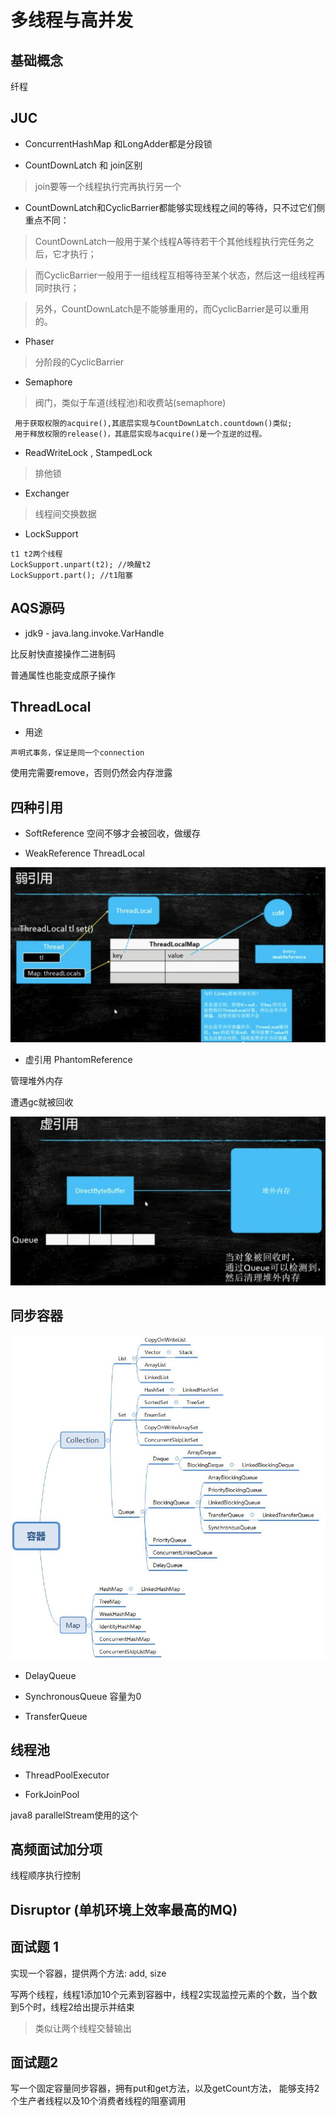 # 多线程与高并发


## 基础概念

纤程

## JUC

* ConcurrentHashMap 和LongAdder都是分段锁

* CountDownLatch 和 join区别

>join要等一个线程执行完再执行另一个

* CountDownLatch和CyclicBarrier都能够实现线程之间的等待，只不过它们侧重点不同：

> CountDownLatch一般用于某个线程A等待若干个其他线程执行完任务之后，它才执行；

> 而CyclicBarrier一般用于一组线程互相等待至某个状态，然后这一组线程再同时执行；

> 另外，CountDownLatch是不能够重用的，而CyclicBarrier是可以重用的。

* Phaser

> 分阶段的CyclicBarrier

* Semaphore

> 阀门，类似于车道(线程池)和收费站(semaphore)

```$xslt
 用于获取权限的acquire(),其底层实现与CountDownLatch.countdown()类似;
 用于释放权限的release()，其底层实现与acquire()是一个互逆的过程。
```


* ReadWriteLock , StampedLock

> 排他锁

* Exchanger

> 线程间交换数据

* LockSupport

```$xslt
t1 t2两个线程
LockSupport.unpart(t2); //唤醒t2
LockSupport.part(); //t1阻塞

```


## AQS源码 

* jdk9 - java.lang.invoke.VarHandle 

比反射快直接操作二进制码

普通属性也能变成原子操作

## ThreadLocal

* 用途

```
声明式事务，保证是同一个connection
```


使用完需要remove，否则仍然会内存泄露

## 四种引用

* SoftReference 空间不够才会被回收，做缓存

* WeakReference  ThreadLocal

![weakReference](../../images/weakReference.jpg)

* 虚引用 PhantomReference

管理堆外内存

遭遇gc就被回收

![phantomReference](../../images/phantomReference.jpg)

## 同步容器

![container](../../images/container.jpg)

* DelayQueue

* SynchronousQueue  容量为0

* TransferQueue 



## 线程池

* ThreadPoolExecutor

* ForkJoinPool

java8 parallelStream使用的这个

## 高频面试加分项

线程顺序执行控制

## Disruptor (单机环境上效率最高的MQ)


## 面试题 1

实现一个容器，提供两个方法: add, size

写两个线程，线程1添加10个元素到容器中，线程2实现监控元素的个数，当个数到5个时，线程2给出提示并结束

> 类似让两个线程交替输出

## 面试题2

写一个固定容量同步容器，拥有put和get方法，以及getCount方法，
能够支持2个生产者线程以及10个消费者线程的阻塞调用




